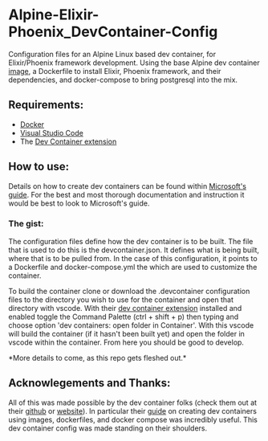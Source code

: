# Alpine-Elixir-Phoenix_DevContainer-Config
Configuration files for an Alpine Linux based dev container, for Elixir/Phoenix framework development. Using the base Alpine dev container [image](https://mcr.microsoft.com/en-us/product/devcontainers/base/about), a Dockerfile to install Elixir, Phoenix framework, and their dependencies, and docker-compose to bring postgresql into the mix.

## Requirements:
- [Docker](https://docs.docker.com/get-docker/)
- [Visual Studio Code](https://code.visualstudio.com/download/)
- The [Dev Container extension](https://marketplace.visualstudio.com/items?itemName=ms-vscode-remote.remote-containers)

## How to use:
Details on how to create dev containers can be found within [Microsoft's guide](https://code.visualstudio.com/docs/devcontainers/create-dev-container). For the best and most thorough documentation and instruction it would be best to look to Microsoft's guide.

### The gist: 
The configuration files define how the dev container is to be built. The file that is used to do this is the devcontainer.json. It defines what is being built, where that is to be pulled from. In the case of this configuration, it points to a Dockerfile and docker-compose.yml the which are used to customize the container.

To build the container clone or download the .devcontainer configuration files to the directory you wish to use for the container and open that directory with vscode. With their [dev container extension](https://marketplace.visualstudio.com/items?itemName=ms-vscode-remote.remote-containers) installed and enabled toggle the Command Palette (ctrl + shift + p) then typing and choose option 'dev containers: open folder in Container'. With this vscode will build the container (if it hasn't been built yet) and open the folder in vscode within the container. From here you should be good to develop.

\*More details to come, as this repo gets fleshed out.\*

## Acknowlegements and Thanks:
All of this was made possible by the dev container folks (check them out at their [github](https://github.com/devcontainers) 
 or [website](https://containers.dev/)). In particular their [guide](https://containers.dev/guide/dockerfile) on creating dev containers using images, dockerfiles, and docker compose was incredibly useful. This dev container config was made standing on their shoulders.
